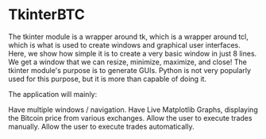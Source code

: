 # TkinterBTC

The tkinter module is a wrapper around tk, which is a wrapper around tcl, which is what is used to create windows and graphical user interfaces. Here, we show how simple it is to create a very basic window in just 8 lines. We get a window that we can resize, minimize, maximize, and close! The tkinter module's purpose is to generate GUIs. Python is not very popularly used for this purpose, but it is more than capable of doing it.


The application will mainly:

Have multiple windows / navigation.
Have Live Matplotlib Graphs, displaying the Bitcoin price from various exchanges.
Allow the user to execute trades manually.
Allow the user to execute trades automatically.
